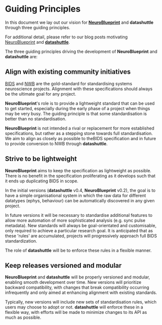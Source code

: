 # Guiding Principles

In this document we lay out our vision for
[**NeuroBlueprint**](https://neuroblueprint.neuroinformatics.dev/)
and **datashuttle** through three guiding principles.

For additional detail, please refer to our blog posts motivating
[NeuroBlueprint](https://neuroinformatics.dev/blog/neuroblueprint.html)
and
[**datashuttle**](https://neuroinformatics.dev/blog/datashuttle.html).

The three guiding principles driving the development of
**NeuroBlueprint**
and **datashuttle** are:

## Align with existing community initiatives

[BIDS](https://bids.neuroimaging.io/)
and
[NWB](https://www.nwb.org/)
are the gold-standard for standardising systems neuroscience projects.
Alignment with these specifications should always be the ultimate goal for any project.

**NeuroBlueprint**'s role is to provide a lightweight standard that can be used to get
started, especially during the early phase of a project when things may be very busy.
The guiding principle is that some standardisation is better than no standardisation.

**NeuroBlueprint** is not intended a rival or replacement for more established
specifications, but rather as a stepping stone towards full standardisation.
We aim to align as closely as possible to theBIDS specification and in future
to provide conversion to NWB through **datashuttle**.

## Strive to be lightweight

**NeuroBlueprint** aims to keep the specification as lightweight
as possible. There is no benefit in the specification proliferating
as it develops such that it ends up duplicating BIDS in scope.

In the initial versions (**datashuttle** v0.4, **NeuroBlueprint** v0.2),
the goal is to have a simple organisational
system in which the raw data for different datatypes (ephys, behaviour)
can be automatically discovered in any given project.

In future versions it will be necessary to standardise additional features
to allow more automation of more sophisticated analysis (e.g. sync pulse metadata).
New standards will always be goal-orientated and customisable, only required
to achieve a particular research goal. It is anticipated that as these 'rules'
are accumulated, projects will progressively approach full BIDS standardization.

The role of **datashuttle** will be to enforce these rules in a flexible manner.

## Keep releases versioned and modular

**NeuroBlueprint** and **datashuttle** will be
properly versioned and modular, enabling smooth development over time.
New versions will prioritize backward compatibility, with changes that break
compatibility occurring infrequently and only aimed at enhancing alignment with existing standards.

Typically, new versions will include new
sets of standardisation rules,
which users may choose to adopt or not. **datashuttle** will
enforce these in a flexible way, with efforts will be
made to minimize changes to its API as much as possible.
